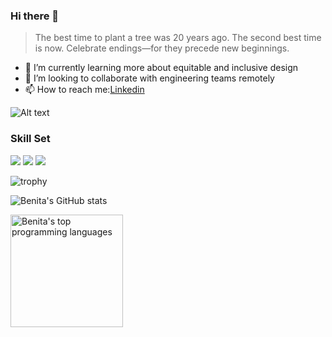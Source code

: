### Hi there 👋
<!--
**chipy1209/chipy1209** is a ✨ _special_ ✨ repository because its `README.md` (this file) appears on your GitHub profile.
-->

> The best time to plant a tree was 20 years ago.
> The second best time is now.
> Celebrate endings—for they precede new beginnings.

- 🌱 I’m currently learning more about equitable and inclusive design
- 👯 I’m looking to collaborate with engineering teams remotely
- 📫 How to reach me:[Linkedin](https://www.linkedin.com/in/benitahuang/)

![Alt text](https://media.giphy.com/media/donuvmEKiVdWE/giphy.gif)

### Skill Set 
[![](https://img.shields.io/badge/-Html5-orange)]()   [![](https://img.shields.io/badge/-CSS3-blue)]() [![](https://img.shields.io/badge/-JavaScript-yellow)]() 

![trophy](https://github-profile-trophy.vercel.app/?username=chipy1209&theme=gruvbox&margin-w=20&margin-h=10)

![Benita's GitHub stats](https://github-readme-stats.vercel.app/api?username=chipy1209&theme=buefy&show_icons=true)

<div>
<a href="https://github.com/chipy1209">
  <img align="center" src="https://github-readme-stats.vercel.app/api/top-langs/?username=chipy1209&layout=compact" style="height:180px" alt=" Benita's top programming languages"/>
</a>
